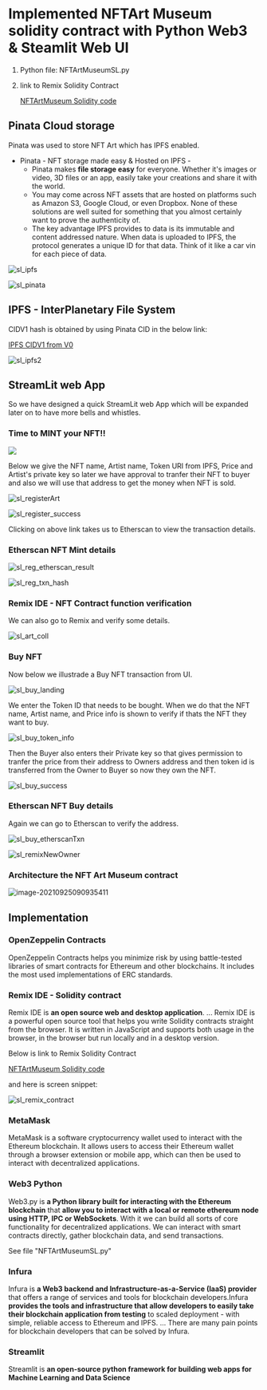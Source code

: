 

#### 

# Implemented NFTArt Museum solidity contract with Python Web3 &  Steamlit Web UI 

1. Python file: NFTArtMuseumSL.py

2. link to Remix Solidity Contract  

   [NFTArtMuseum Solidity code](https://gist.github.com/rchak007/bcb032abe765e45f2800de85e786dc9c)

   

   

## Pinata Cloud storage

Pinata was used to store NFT Art which has IPFS enabled.

- Pinata - NFT storage made easy & Hosted on IPFS - 
  - Pinata makes **file storage easy** for everyone. Whether it's images or video, 3D files or an app, easily take your creations and share it with the world.
  - You may come across NFT assets that are hosted on platforms such as Amazon S3, Google Cloud, or even Dropbox. None of these solutions are well suited for something that you almost certainly want to prove the authenticity of.
  - The key advantage IPFS provides to data is its immutable and content addressed nature. When data is uploaded to IPFS, the protocol generates a unique ID for that data. Think of it like a car vin for each piece of data.



![sl_ipfs](Images/sl_ipfs.png)





![sl_pinata](Images/sl_pinata.png)



## IPFS - InterPlanetary File System

CIDV1 hash is obtained by using Pinata CID in the below link:

[IPFS CIDV1 from V0](https://cid.ipfs.io)



![sl_ipfs2](Images/sl_ipfs2.png)



## StreamLit web App

So we have  designed a quick StreamLit web App which will be expanded later on to have more bells and whistles.

### **Time to MINT your NFT!!**

![](Images/sl_landing.png)



Below we give the NFT name, Artist name, Token URI from IPFS, Price and Artist's private key so later we have approval to tranfer their NFT to buyer and also we will use that address to get the money when NFT is sold.

![sl_registerArt](Images/sl_registerArt.png)







![sl_register_success](Images/sl_register_success.png)



Clicking on above link takes us to Etherscan to view the transaction details.

### Etherscan NFT Mint details

![sl_reg_etherscan_result](Images/sl_reg_etherscan_result.png)





![sl_reg_txn_hash](Images/sl_reg_txn_hash.png)



### Remix IDE - NFT Contract function verification

We can also go to Remix and verify some details.

![sl_art_coll](Images/sl_art_coll.png)



### Buy NFT 

Now below we illustrade a Buy NFT transaction from UI.

![sl_buy_landing](Images/sl_buy_landing.png)



We enter the Token ID that needs to be bought. When we do that the NFT name, Artist name, and Price info is shown to verify if thats the NFT they want to buy.

![sl_buy_token_info](Images/sl_buy_token_info.png)

Then the Buyer also enters their Private key so that gives permission to tranfer the price from their address to Owners address and then token id is transferred from the Owner to Buyer so now they own the NFT.

![sl_buy_success](Images/sl_buy_success.png)

### Etherscan NFT Buy details

Again we can go to Etherscan to verify the address.

![sl_buy_etherscanTxn](Images/sl_buy_etherscanTxn.png)





![sl_remixNewOwner](Images/sl_remixNewOwner.png)









### Architecture the NFT Art Museum contract

![image-20210925090935411](Images/Architecture.png)



## Implementation

### 	

### OpenZeppelin Contracts

OpenZeppelin Contracts helps you minimize risk by using battle-tested libraries of smart contracts for Ethereum and other blockchains. It includes the most used implementations of ERC standards.



### Remix IDE - Solidity contract

Remix IDE is **an open source web and desktop application**. ... Remix IDE is a powerful open source tool that helps you write Solidity contracts straight from the browser. It is written in JavaScript and supports both usage in the browser, in the browser but run locally and in a desktop version.

Below is link to Remix Solidity Contract 

[NFTArtMuseum Solidity code](https://gist.github.com/rchak007/bcb032abe765e45f2800de85e786dc9c)

and here is screen snippet:

![sl_remix_contract](Images/sl_remix_contract.png)



### MetaMask

MetaMask is a software cryptocurrency wallet used to interact with the Ethereum blockchain. It allows users to access their Ethereum wallet through a browser extension or mobile app, which can then be used to interact with decentralized applications.



### Web3 Python

Web3.py is **a Python library built for interacting with the Ethereum blockchain**  that **allow you to interact with a local or remote ethereum node using HTTP, IPC or WebSockets**. With it we can build all sorts of core functionality for decentralized applications. We can interact with smart contracts directly, gather blockchain data, and send transactions.

See file "NFTArtMuseumSL.py"

### Infura 

Infura is **a Web3 backend and Infrastructure-as-a-Service (IaaS) provider** that offers a range of services and tools for blockchain developers.Infura **provides the tools and infrastructure that allow developers to easily take their blockchain application from testing** to scaled deployment - with simple, reliable access to Ethereum and IPFS. ... There are many pain points for blockchain developers that can be solved by Infura.

### Streamlit

Streamlit is **an open-source python framework for building web apps for Machine Learning and Data Science**











